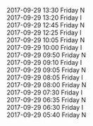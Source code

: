2017-09-29 13:30 Friday  N  
2017-09-29 13:20 Friday  I  
2017-09-29 12:45 Friday  N  
2017-09-29 12:25 Friday  I  
2017-09-29 10:05 Friday  N  
2017-09-29 10:00 Friday  I  
2017-09-29 09:50 Friday  N  
2017-09-29 09:10 Friday  I  
2017-09-29 09:05 Friday  N  
2017-09-29 08:05 Friday  I  
2017-09-29 08:00 Friday  N  
2017-09-29 07:30 Friday  I  
2017-09-29 06:35 Friday  N  
2017-09-29 06:30 Friday  I  
2017-09-29 05:40 Friday  N  

